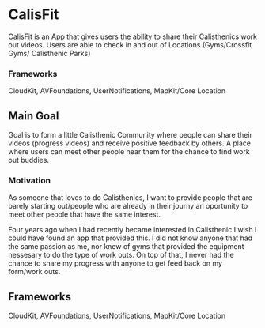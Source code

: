 # CalisFit

CalisFit is an App that gives users the ability to share their Calisthenics work out videos. Users are able to check in and out of Locations (Gyms/Crossfit Gyms/ Calisthenic Parks) 

### Frameworks
CloudKit,
AVFoundations,
UserNotifications,
MapKit/Core Location

## Main Goal

Goal is to form a little Calisthenic Community where people can share their videos (progress videos) and receive positive feedback by others. A place where users  can meet other people near them for the chance to find work out buddies. 


### Motivation 
As someone that loves to do Calisthenics, I want to provide people that are barely starting out/people who are already in their journy an oportunity to meet other people that have the same interest. 

Four years ago when I had recently became interested in Calisthenic I wish I could have found an app that provided this. I did not know anyone that had the same passion as me, nor knew of gyms that provided the equipment nessesary to do the type of work outs. On top of that, I never had the chance to share my progress with anyone to get feed back on my form/work outs. 

## Frameworks
CloudKit,
AVFoundations,
UserNotifications,
MapKit/Core Location
